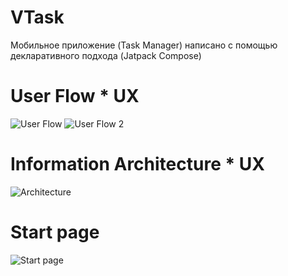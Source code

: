 # VTask
Мобильное приложение (Task Manager) написано с помощью декларативного подхода (Jatpack Compose)
# User Flow * UX
![User Flow](https://github.com/Android-Bot-Programmer/VTask/assets/142438446/c0716889-6660-4d31-bcf5-aefa92075645)
![User Flow 2](https://github.com/Android-Bot-Programmer/VTask/assets/142438446/ab473ebb-7f0d-4178-883c-34c955ba23f0)
# Information Architecture * UX
![Architecture](https://github.com/Android-Bot-Programmer/VTask/assets/142438446/080748ea-2c55-4c73-b933-7af7ff8c9839)
# Start page
![Start page](https://github.com/Android-Bot-Programmer/VTask/assets/142438446/a33a30cc-dbc3-47fd-a5af-92a630840136)
